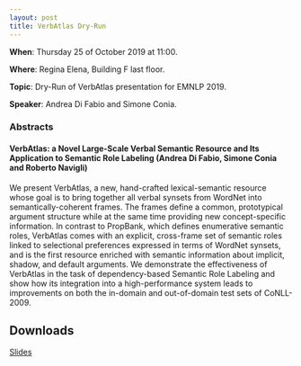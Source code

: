 ```yaml
---
layout: post
title: VerbAtlas Dry-Run
---
```


**When**:  Thursday 25 of October 2019 at 11:00.

**Where**: Regina Elena, Building F last floor.

**Topic**: Dry-Run of VerbAtlas presentation for EMNLP 2019.
 
**Speaker**: Andrea Di Fabio and Simone Conia.
### Abstracts
#### VerbAtlas: a Novel Large-Scale Verbal Semantic Resource and Its Application to Semantic Role Labeling (Andrea Di Fabio, Simone Conia and Roberto Navigli)
We present VerbAtlas, a new, hand-crafted lexical-semantic resource whose goal 
is to bring together all verbal synsets from WordNet into semantically-coherent frames. 
The frames define a common, prototypical argument structure while at the same time providing 
new concept-specific information. In contrast to PropBank, which defines enumerative semantic roles, 
VerbAtlas comes with an explicit, cross-frame set of semantic roles linked to selectional preferences 
expressed in terms of WordNet synsets, and is the first resource enriched with semantic information
about implicit, shadow, and default arguments.
We demonstrate the effectiveness of VerbAtlas in the task of dependency-based 
Semantic Role Labeling and show how its integration into a high-performance system 
leads to improvements on both the in-domain and out-of-domain test sets of CoNLL-2009.
 
 
## Downloads
[Slides](https://sapienzanlp.github.io/reading-group/material/2019-10-22-verbatlas-dryrun/reading_group_2_verbatlas.pdf)
